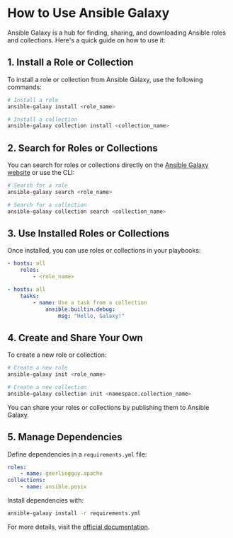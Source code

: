 # How to Use Ansible Galaxy

Ansible Galaxy is a hub for finding, sharing, and downloading Ansible roles and collections. Here's a quick guide on how to use it:

## 1. Install a Role or Collection
To install a role or collection from Ansible Galaxy, use the following commands:
```bash
# Install a role
ansible-galaxy install <role_name>

# Install a collection
ansible-galaxy collection install <collection_name>
```

## 2. Search for Roles or Collections
You can search for roles or collections directly on the [Ansible Galaxy website](https://galaxy.ansible.com) or use the CLI:
```bash
# Search for a role
ansible-galaxy search <role_name>

# Search for a collection
ansible-galaxy collection search <collection_name>
```

## 3. Use Installed Roles or Collections
Once installed, you can use roles or collections in your playbooks:
```yaml
- hosts: all
    roles:
        - <role_name>

- hosts: all
    tasks:
        - name: Use a task from a collection
            ansible.builtin.debug:
                msg: "Hello, Galaxy!"
```

## 4. Create and Share Your Own
To create a new role or collection:
```bash
# Create a new role
ansible-galaxy init <role_name>

# Create a new collection
ansible-galaxy collection init <namespace.collection_name>
```
You can share your roles or collections by publishing them to Ansible Galaxy.

## 5. Manage Dependencies
Define dependencies in a `requirements.yml` file:
```yaml
roles:
    - name: geerlingguy.apache
collections:
    - name: ansible.posix
```
Install dependencies with:
```bash
ansible-galaxy install -r requirements.yml
```

For more details, visit the [official documentation](https://docs.ansible.com/ansible/latest/galaxy/user_guide.html).
